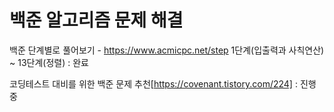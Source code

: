 # 백준 알고리즘 문제 해결

백준 단계별로 풀어보기 - https://www.acmicpc.net/step
1단계(입출력과 사칙연산) ~ 13단계(정렬) : 완료

코딩테스트 대비를 위한 백준 문제 추천[https://covenant.tistory.com/224]
: 진행 중
